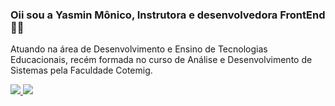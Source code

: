 ### Oii sou a Yasmin Mônico, Instrutora e desenvolvedora FrontEnd 👋🤓
Atuando na área de Desenvolvimento e Ensino de Tecnologias Educacionais, 
recém formada no curso de Análise e Desenvolvimento de Sistemas pela Faculdade Cotemig.  

<a href="https://wa.me/5531995400396">
  <img src="https://img.shields.io/badge/WhatsApp-25D366?style=for-the-badge&logo=whatsapp&logoColor=white">
</a>
<a href="https://www.linkedin.com/in/yasmiin-m%C3%B4nico/">
  <img src="https://img.shields.io/badge/LinkedIn-0077B5?style=for-the-badge&logo=linkedin&logoColor=white">
</a>

